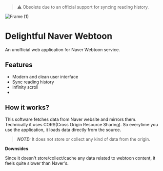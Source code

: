 > ⚠️ Obsolete due to an official support for syncing reading history.

![Frame (1)](https://user-images.githubusercontent.com/19797697/63206748-329a3c00-c0f5-11e9-8ce9-cf27375899b0.png)

# Delightful Naver Webtoon

An unofficial web application for Naver Webtoon service.

## Features

- Modern and clean user interface
- Sync reading history
- Infinity scroll
-

## How it works?

This software fetches data from Naver website and mirrors them. Technically it uses CORS(Cross Origin Resource Sharing). So everytime you use the application, it loads data directly from the source.

> **_NOTE:_** It does not store or collect any kind of data from the origin.

**Downsides**

Since it doesn't store/collect/cache any data related to webtoon content, it feels quite slower than Naver's.
